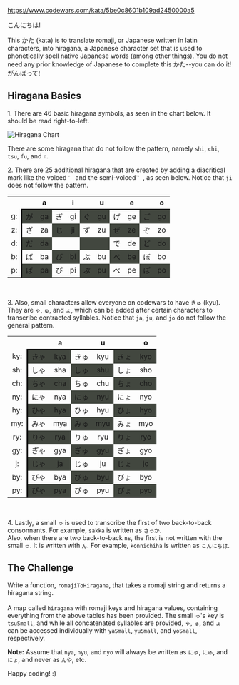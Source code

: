 https://www.codewars.com/kata/5be0c8601b109ad2450000a5

こんにちは!

This かた (kata) is to translate romaji, or Japanese written in latin characters, into hiragana, a Japanese character set that is used to phonetically spell native Japanese words (among other things). You do not need any prior knowledge of Japanese to complete this かた--you can do it!<br>がんばって!

## Hiragana Basics

1\. There are 46 basic hiragana symbols, as seen in the chart below. It should be read right-to-left.

<img src="https://upload.wikimedia.org/wikipedia/commons/thumb/2/28/Table_hiragana.svg/768px-Table_hiragana.svg.png" alt="Hiragana Chart" style="background-color:white;" />

There are some hiragana that do not follow the pattern, namely `shi`, `chi`, `tsu`, `fu`, and `n`.

2\. There are 25 additional hiragana that are created by adding a diacritical mark like the voiced `゛` and the semi-voiced `゚゜`, as seen below. Notice that `ji` does not follow the pattern.


<table style="width:100%;">
  
<tr>
    
<th>
</th>
    
<th style="border-bottom: 3px solid black;">
</th>
    
<th style="border-bottom: 3px solid black; text-align: center;">a
</th>
    
<th style="border-bottom: 3px solid black;">
</th>
    
<th style="border-bottom: 3px solid black; text-align: center;">i
</th>
    
<th style="border-bottom: 3px solid black;">
</th>
    
<th style="border-bottom: 3px solid black; text-align: center;">u
</th>
    
<th style="border-bottom: 3px solid black;">
</th>
    
<th style="border-bottom: 3px solid black; text-align: center;">e
</th>
    
<th style="border-bottom: 3px solid black;">
</th>
    
<th style="border-bottom: 3px solid black; text-align: center;">o
</th>
  
</tr>
  
<tr>
  
<td style="border-right: 3px solid black; text-align: center;">g:
</td>
<td style="background: #42473f; text-align: center;">が
</td>
<td style="background: #42473f; text-align: center;">ga
</td>
<td style="text-align: center;">ぎ
</td>
<td style="text-align: center;">gi
</td>
<td style="background: #42473f; text-align: center;">ぐ
</td>
<td style="background: #42473f; text-align: center;">gu
</td>
<td style="text-align: center;">げ
</td>
<td style="text-align: center;">ge
</td>
<td style="background: #42473f; text-align: center;">ご
</td>
<td style="background: #42473f; text-align: center;">go
</td>
  
</tr>
  
<tr>
    
<td style="border-right: 3px solid black; text-align: center;">z:
</td>
<td style="text-align: center;">ざ
</td>
<td style="text-align: center;">za
</td>
<td style="background: #42473f; text-align: center;">じ
</td>
<td style="background: #42473f; text-align: center;">ji
</td>
<td style="text-align: center;">ず
</td>
<td style="text-align: center;">zu
</td>
<td style="background: #42473f; text-align: center;">ぜ
</td>
<td style="background: #42473f; text-align: center;">ze
</td>
<td style="text-align: center;">ぞ
</td>
<td style="text-align: center;">zo
</td>
  
</tr>
  
<tr>
    
<td style="border-right: 3px solid black; text-align: center;">d:
</td>
<td style="background: #42473f; text-align: center;">だ
</td>
<td style="background: #42473f; text-align: center;">da
</td>
<td>
</td>
<td>
</td>
<td style="background: #42473f; text-align: center;">
</td>
<td style="background: #42473f; text-align: center;">
</td>
<td style="text-align: center;">で
</td>
<td style="text-align: center;">de
</td>
<td style="background: #42473f; text-align: center;">ど
</td>
<td style="background: #42473f; text-align: center;">do
</td>
  
</tr>
  
<tr>
    
<td style="border-right: 3px solid black; text-align: center;">b:
</td>
<td style="text-align: center;">ば
</td>
<td style="text-align: center;">ba
</td>
<td style="background: #42473f; text-align: center;">び
</td>
<td style="background: #42473f; text-align: center;">bi
</td>
<td style="text-align: center;">ぶ
</td>
<td style="text-align: center;">bu
</td>
<td style="background: #42473f; text-align: center;">べ
</td>
<td style="background: #42473f; text-align: center;">be
</td>
<td style="text-align: center;">ぼ
</td>
<td style="text-align: center;">bo
</td>
  
</tr>
  
<tr>
    
<td style="border-right: 3px solid black; text-align: center;">p:
</td>
<td style="background: #42473f; text-align: center;">ぱ
</td>
<td style="background: #42473f; text-align: center;">pa
</td>
<td style="text-align: center;">ぴ
</td>
<td style="text-align: center;">pi
</td>
<td style="background: #42473f; text-align: center;">ぷ
</td>
<td style="background: #42473f; text-align: center;">pu
</td>
<td style="text-align: center;">ぺ
</td>
<td style="text-align: center;">pe
</td>
<td style="background: #42473f; text-align: center;">ぽ
</td>
<td style="background: #42473f; text-align: center;">po
</td>
  
</tr>

</table>
<br>

3\. Also, small characters allow everyone on codewars to have `きゅ` (kyu). They are `ゃ`, `ゅ`, and `ょ`, which can be added after certain characters to transcribe contracted syllables. Notice that `ja`, `ju`, and `jo` do not follow the general pattern.


<table style="width:100%;">
  
<tr>
    
<th>
</th>
    
<th style="border-bottom: 3px solid black;">
</th>
    
<th style="border-bottom: 3px solid black; text-align: center;">a
</th>
    
<th style="border-bottom: 3px solid black;">
</th>
    
<th style="border-bottom: 3px solid black; text-align: center;">u
</th>
    
<th style="border-bottom: 3px solid black;">
</th>
    
<th style="border-bottom: 3px solid black; text-align: center;">o
</th>
  
</tr>
  
<tr>
    
<td style="border-right: 3px solid black; text-align: center;">ky:
</td>
<td style="background: #42473f; text-align: center;">きゃ
</td>
<td style="background: #42473f; text-align: center;">kya
</td>
<td style="text-align: center;">きゅ
</td>
<td style="text-align: center;">kyu
</td>
<td style="background: #42473f; text-align: center;">きょ
</td>
<td style="background: #42473f; text-align: center;">kyo
</td>
  
</tr>
  
<tr>
    
<td style="border-right: 3px solid black; text-align: center;">sh:
</td>
<td style="text-align: center;">しゃ
</td>
<td style="text-align: center;">sha
</td>
<td style="background: #42473f; text-align: center;">しゅ
</td>
<td style="background: #42473f; text-align: center;">shu
</td>
<td style="text-align: center;">しょ
</td>
<td style="text-align: center;">sho
</td>
  
</tr>
  
<tr>
    
<td style="border-right: 3px solid black; text-align: center;">ch:
</td>
<td style="background: #42473f; text-align: center;">ちゃ
</td>
<td style="background: #42473f; text-align: center;">cha
</td>
<td style="text-align: center;">ちゅ
</td>
<td style="text-align: center;">chu
</td>
<td style="background: #42473f; text-align: center;">ちょ
</td>
<td style="background: #42473f; text-align: center;">cho
</td>
  
</tr>
  
<tr>
    
<td style="border-right: 3px solid black; text-align: center;">ny:
</td>
<td style="text-align: center;">にゃ
</td>
<td style="text-align: center;">nya
</td>
<td style="background: #42473f; text-align: center;">にゅ
</td>
<td style="background: #42473f; text-align: center;">nyu
</td>
<td style="text-align: center;">にょ
</td>
<td style="text-align: center;">nyo
</td>
  
</tr>
  
<tr>
    
<td style="border-right: 3px solid black; text-align: center;">hy:
</td>
<td style="background: #42473f; text-align: center;">ひゃ
</td>
<td style="background: #42473f; text-align: center;">hya
</td>
<td style="text-align: center;">ひゅ
</td>
<td style="text-align: center;">hyu
</td>
<td style="background: #42473f; text-align: center;">ひょ
</td>
<td style="background: #42473f; text-align: center;">hyo
</td>
  
</tr>
  
<tr>
    
<td style="border-right: 3px solid black; text-align: center;">my:
</td>
<td style="text-align: center;">みゃ
</td>
<td style="text-align: center;">mya
</td>
<td style="background: #42473f; text-align: center;">みゅ
</td>
<td style="background: #42473f; text-align: center;">myu
</td>
<td style="text-align: center;">みょ
</td>
<td style="text-align: center;">myo
</td>
  
</tr>
  
<tr>
    
<td style="border-right: 3px solid black; text-align: center;">ry:
</td>
<td style="background: #42473f; text-align: center;">りゃ
</td>
<td style="background: #42473f; text-align: center;">rya
</td>
<td style="text-align: center;">りゅ
</td>
<td style="text-align: center;">ryu
</td>
<td style="background: #42473f; text-align: center;">りょ
</td>
<td style="background: #42473f; text-align: center;">ryo
</td>
  
</tr>
  
<tr>
    
<td style="border-right: 3px solid black; text-align: center;">gy:
</td>
<td style="text-align: center;">ぎゃ
</td>
<td style="text-align: center;">gya
</td>
<td style="background: #42473f; text-align: center;">ぎゅ
</td>
<td style="background: #42473f; text-align: center;">gyu
</td>
<td style="text-align: center;">ぎょ
</td>
<td style="text-align: center;">gyo
</td>
  
</tr>
  
<tr>
    
<td style="border-right: 3px solid black; text-align: center;">j:
</td>
<td style="background: #42473f; text-align: center;">じゃ
</td>
<td style="background: #42473f; text-align: center;">ja
</td>
<td style="text-align: center;">じゅ
</td>
<td style="text-align: center;">ju
</td>
<td style="background: #42473f; text-align: center;">じょ
</td>
<td style="background: #42473f; text-align: center;">jo
</td>
  
</tr>
  
<tr>
    
<td style="border-right: 3px solid black; text-align: center;">by:
</td>
<td style="text-align: center;">びゃ
</td>
<td style="text-align: center;">bya
</td>
<td style="background: #42473f; text-align: center;">びゅ
</td>
<td style="background: #42473f; text-align: center;">byu
</td>
<td style="text-align: center;">びょ
</td>
<td style="text-align: center;">byo
</td>
  
</tr>
  
<tr>
    
<td style="border-right: 3px solid black; text-align: center;">py:
</td>
<td style="background: #42473f; text-align: center;">ぴゃ
</td>
<td style="background: #42473f; text-align: center;">pya
</td>
<td style="text-align: center;">ぴゅ
</td>
<td style="text-align: center;">pyu
</td>
<td style="background: #42473f; text-align: center;">ぴょ
</td>
<td style="background: #42473f; text-align: center;">pyo
</td>
  
</tr>

</table>
<br>


4\. Lastly, a small `っ` is used to transcribe the first of two back-to-back consonnants. For example, `sakka` is written as `さっか`.
<br>
Also, when there are two back-to-back `n`s, the first is not written with the small `っ`. It is written with `ん`. For example, `konnichiha` is written as `こんにちは`.

## The Challenge

Write a function, `romajiToHiragana`, that takes a romaji string and returns a hiragana string.
<br><br>
A map called `hiragana` with romaji keys and hiragana values, containing everything from the above tables has been provided. The small `っ`'s key is `tsuSmall`, and while all concatenated syllables are provided, `ゃ`, `ゅ`, and `ょ` can be accessed individually with `yaSmall`, `yuSmall`, and `yoSmall`, respectively.

**Note:** Assume that `nya`, `nyu`, and `nyo` will always be written as `にゃ`, `にゅ`, and `にょ`, and never as `んや`, etc.

Happy coding! :)    